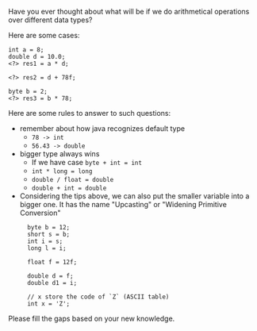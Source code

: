 Have you ever thought about what will be if we do arithmetical operations over different data types?

Here are some cases:
```
int a = 8;
double d = 10.0;
<?> res1 = a * d;

<?> res2 = d + 78f;

byte b = 2;
<?> res3 = b * 78;
```

Here are some rules to answer to such questions:

* remember about how java recognizes default type
  * `78 -> int`
  * `56.43 -> double`
* bigger type always wins
  * If we have case `byte + int = int`
  * `int * long = long`
  * `double / float = double`
  * `double + int = double`
* Considering the tips above, we can also put the smaller variable into a bigger one. It has the name "Upcasting" or "Widening Primitive Conversion"
  ```
    byte b = 12;
    short s = b;
    int i = s;
    long l = i;
    
    float f = 12f;
    
    double d = f;
    double d1 = i;
  
    // x store the code of `Z` (ASCII table)
    int x = 'Z';
  ```

Please fill the gaps based on your new knowledge.